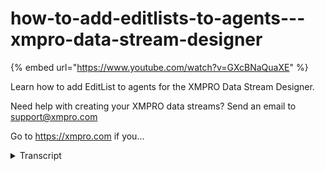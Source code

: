 # how-to-add-editlists-to-agents---xmpro-data-stream-designer
{% embed url="https://www.youtube.com/watch?v=GXcBNaQuaXE" %}



Learn how to add EditList to agents for the XMPRO Data Stream Designer.  

Need help with creating your XMPRO data streams? Send an email to support@xmpro.com 

Go to https://xmpro.com if you...
<details>
<summary>Transcript</summary>Learn how to add EditList to agents for the XMPRO Data Stream Designer.  

Need help with creating your XMPRO data streams? Send an email to support@xmpro.com 

Go to https://xmpro.com if you...
this video will be going over how to

create and configure an edit list for an

agent

i currently have our calculated field

open

and i replaced the grid with an edit

list

to add a new edit list we'll go click on

the plus on a group

scroll until you find the edit list

option

you can give it a key you can give it a

name

you can give it a help text that goes

below the edit list

you have to provide unique key similar

to a grid

you also have options to have a post

back

after an entry is updated you can choose

whether edit list is visible

rather not an entry is required and you

have options to disable

insert delete or update after an edit

list is added you're able to click on

the

plus within the control right here and

you can add

a number of settings to an edit list

right now we have check boxes

drop downs number boxes text boxes

titles and script boxes supported for an

edit list

with full functionality part of that

within our edit list

we have commands along the top we have

an option to add new entries

we have the option to select and then

once you can select you have an option

to delete

on the left side so let's first let's

add an entry

i'm going to call this hello world

and i'm going to give it a data type of

string and i'm going to give the

expression

hello world

after i'm done i'm going to apply it's

going to automatically update on the

left side here

now if we want to delete it we can press

select

click the little check box right there

and then we can delete

the edit list will function exactly the

same as a grid

you are able to add any number of

entries to your list you're able to

select delete manipulate them however

you would like
</details>